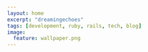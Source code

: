 ```yaml
---
layout: home
excerpt: "dreamingechoes"
tags: [development, ruby, rails, tech, blog]
image:
  feature: wallpaper.png
---
```

